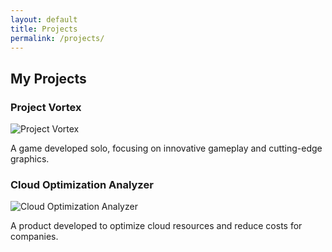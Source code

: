 ```yaml
---
layout: default
title: Projects
permalink: /projects/
---
```


<section class="projects">
    <h2>My Projects</h2>
    <div class="project-list">
        <div class="project">
            <h3>Project Vortex</h3>
            <img src="/assets/images/project-vortex.jpg" alt="Project Vortex">
            <p>A game developed solo, focusing on innovative gameplay and cutting-edge graphics.</p>
        </div>
        <div class="project">
            <h3>Cloud Optimization Analyzer</h3>
            <img src="/assets/images/cloud-optimizer.jpg" alt="Cloud Optimization Analyzer">
            <p>A product developed to optimize cloud resources and reduce costs for companies.</p>
        </div>
        <!-- Add more projects here -->
    </div>
</section>
